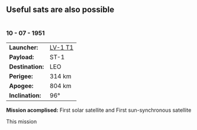 ## Useful sats are also possible

![]()
### 10 - 07 - 1951

|          |                |
|----------|----------------|
| **Launcher:** | [LV-1 T1](../lvs/lv1-t1) |
| **Payload:** | ST-1 |
| **Destination:** | LEO |
| **Perigee:**| 314 km |
| **Apogee:**| 804 km |
| **Inclination:** | 96° |
**Mission acomplised:** First solar satellite and First sun-synchronous satellite

This mission 

